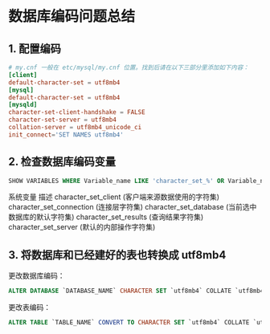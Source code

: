 # 数据库编码问题总结

## 1. 配置编码

```cnf
# my.cnf 一般在 etc/mysql/my.cnf 位置。找到后请在以下三部分里添加如下内容： 
[client] 
default-character-set = utf8mb4 
[mysql] 
default-character-set = utf8mb4 
[mysqld] 
character-set-client-handshake = FALSE 
character-set-server = utf8mb4 
collation-server = utf8mb4_unicode_ci 
init_connect='SET NAMES utf8mb4'
```

## 2. 检查数据库编码变量

```sql
SHOW VARIABLES WHERE Variable_name LIKE 'character_set_%' OR Variable_name LIKE 'collation%';
```

系统变量 描述
character_set_client (客户端来源数据使用的字符集)
character_set_connection (连接层字符集)
character_set_database (当前选中数据库的默认字符集)
character_set_results (查询结果字符集)
character_set_server (默认的内部操作字符集)

## 3. 将数据库和已经建好的表也转换成 utf8mb4

更改数据库编码：

```sql
ALTER DATABASE `DATABASE_NAME` CHARACTER SET `utf8mb4` COLLATE `utf8mb4_general_ci`;
```

更改表编码：

```sql
ALTER TABLE `TABLE_NAME` CONVERT TO CHARACTER SET `utf8mb4` COLLATE `utf8mb4_general_ci`; 
```
